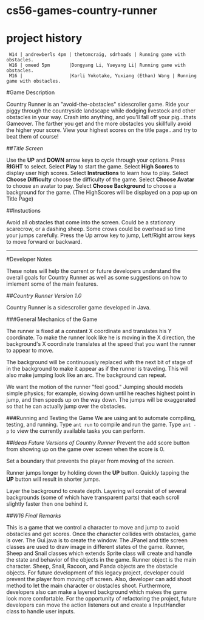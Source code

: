 cs56-games-country-runner
=========================


project history
===============
```
 W14 | andrewberls 4pm | thetomcraig, sdrhoads | Running game with obstacles.
 W16 | omeed 5pm       |Dongyang Li, Yueyang Li| Running game with obstacles.
 M16 |                 |Karli Yokotake, Yuxiang (Ethan) Wang | Running game with obstacles.
```

#Game Description

Country Runner is an "avoid-the-obstacles" sidescroller game. Ride your piggy through the countryside landscape while dodging livestock and other obstacles in your way. Crash into anything, and you'll fall off your pig...thats Gameover. The farther you get and the more obstacles you skillfully avoid the higher your score. View your highest scores on the title page...and try to beat them of course!


##<i>Title Screen</i>

Use the <b>UP</b> and <b>DOWN</b> arrow keys to cycle through your options. Press <b>RIGHT</b> to select. 
Select <b>Play</b> to start the game. 
Select <b>High Scores</b> to display user high scores.
Select <b>Instructions</b> to learn how to play.
Select <b>Choose Difficulty</b> choose the difficulty of the game. 
Select <b>Choose Avatar</b> to choose an avatar to pay.
Select <b>Choose Background</b> to choose a background for the game.
(The HighScores will be displayed on a pop up on Title Page)


##Instuctions

Avoid all obstacles that come into the screen. Could be a stationary scarecrow, or a dashing sheep.
Some crows could be overhead so time your jumps carefully.
Press the Up arrow key to jump, Left/Right arrow keys to move forward or backward.

--------------------------
#Developer Notes

These notes will help the current or future developers understand the overall goals for Country Runner as well as some suggestions on how to imlement some of the main features. 

##<i>Country Runner Version 1.0 </i>

Country Runner is a sidescroller game developed in Java. 

###General Mechanics of the Game

The runner is fixed at a constant X coordinate and translates his Y coordinate. 
To make the runner look like he is moving in the X direction, the background's X coordinate translates  at the speed that you want the runner to appear to move.  

The background will be continuously replaced with the next bit of stage of in the background to make it appear as if the runner is traveling. This will also make jumping look like an arc. The background can repeat. 
 
 
We want the motion of the runner "feel good." Jumping should models simple physics; for example, slowing down until he reaches highest point in jump, and then speeds up on the way down.  The jumps will be exaggerated so that he can actually jump over the obstacles. 

###Running and Testing the Game
We are using ant to automate compiling, testing, and running. 
Type `ant run` to compile and run the game.
Type `ant -p` to view the currently available tasks you can perform. 



##<i>Ideas Future Versions of Country Runner</i>
Prevent the add score button from showing up on the game over screen when the score is 0.

Set a boundary that prevents the player from moving of the screen.

Runner jumps longer by holding down the <b>UP</b> button. Quickly tapping the <b>UP</b> button will result in shorter jumps. 

Layer the background to create depth. Layering wil consist of of several backgrounds (some of which have transparent parts) that each scroll slightly faster then one behind it. 

##<i>W16 Final Remarks</i>

This is a game that we control a character to move and jump to avoid obstacles and get scores. Once the character collides with obstacles, game is over. The Gui.java is to create the window. The JPanel and title screen classes are used to draw image in different states of the game. Runner, Sheep and Snail classes which extends Sprite class will create and handle the state and behavior of the objects in the game. Runner object is the main character. Sheep, Snail, Racoon, and Panda objects are the obstacle objects. For future development of this legacy project, developer could prevent the player from moving off screen. Also, developer can add shoot method to let the main character or obstacles shoot. Furthermore, developers also can make a layered background which makes the game look more comfortable. For the opportunity of refactoring the project, future developers can move the action listeners out and create a InputHandler class to handle user inputs.
